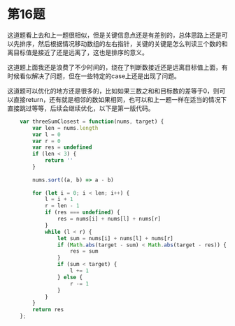 # 第16题

这道题看上去和上一题很相似，但是关键信息点还是有差别的，总体思路上还是可以先排序，然后根据情况移动数组的左右指针，关键的关键是怎么判读三个数的和离目标值是接近了还是远离了，这也是排序的意义。

这道题上面我还是浪费了不少时间的，绕在了判断数接近还是远离目标值上面，有时候看似解决了问题，但在一些特定的case上还是出现了问题。

这道题可以优化的地方还是很多的，比如如果三数之和和目标数的差等于0，则可以直接return，还有就是相邻的数如果相同，也可以和上一题一样在适当的情况下直接跳过等等，后续会继续优化，以下是第一版代码。 


```js
    var threeSumClosest = function(nums, target) {
        var len = nums.length
        var l = 0
        var r = 0
        var res = undefined
        if (len < 3) {
            return ''
        }
        
        nums.sort((a, b) => a - b)
        
        for (let i = 0; i < len; i++) {
            l = i + 1
            r = len - 1
            if (res === undefined) {
                res = nums[i] + nums[l] + nums[r]
            }
            while (l < r) {
                let sum = nums[i] + nums[l] + nums[r]
                if (Math.abs(target - sum) < Math.abs(target - res)) {
                    res = sum
                }
                if (sum < target) {
                    l += 1
                } else {
                    r -= 1
                }
            }
        }
        return res
    };
```